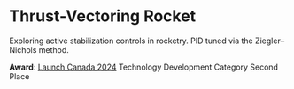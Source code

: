 # Thrust-Vectoring Rocket
Exploring active stabilization controls in rocketry. PID tuned via the Ziegler–Nichols method.

**Award**: [Launch Canada 2024](http://www.launchcanada.org/lc-competition-2024) Technology Development Category Second Place

